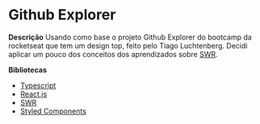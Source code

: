 # Github Explorer

**Descrição**
Usando como base o projeto Github Explorer do bootcamp da rocketseat que tem um design top, feito pelo Tiago Luchtenberg. Decidi aplicar um pouco dos conceitos dos aprendizados sobre [SWR](https://swr.vercel.app/).

**Bibliotecas**
* [Typescript](https://www.typescriptlang.org/)
* [React.js](https://pt-br.reactjs.org/)
* [SWR](https://swr.vercel.app/)
* [Styled Components](https://styled-components.com/)


